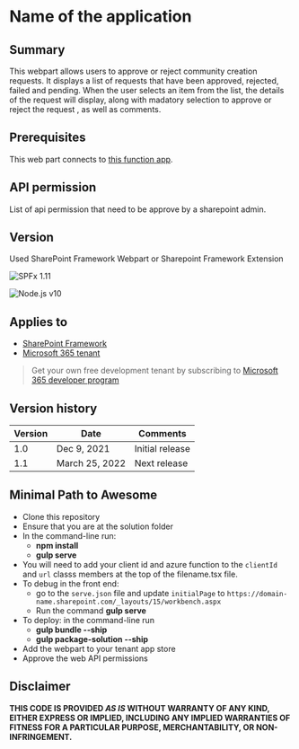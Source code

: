 # Name of the application

## Summary

This webpart allows users to approve or reject community creation requests. It displays a list of requests that have been approved, rejected, failed and pending.
When the user selects an item from the list, the details of the request will display, along with madatory selection to approve or reject the request , as well as comments.

## Prerequisites

This web part connects to [this function app](https://github.com/gcxchange-gcechange/appsvc-fnc-dev-userstats).

## API permission
List of api permission that need to be approve by a sharepoint admin.

## Version 

Used SharePoint Framework Webpart or Sharepoint Framework Extension 

![SPFx 1.11](https://img.shields.io/badge/SPFx-1.11-green.svg)

![Node.js v10](https://img.shields.io/badge/Node.js-10.22.0-green.svg)

## Applies to

- [SharePoint Framework](https://aka.ms/spfx)
- [Microsoft 365 tenant](https://docs.microsoft.com/en-us/sharepoint/dev/spfx/set-up-your-developer-tenant)

> Get your own free development tenant by subscribing to [Microsoft 365 developer program](http://aka.ms/o365devprogram)

## Version history

Version|Date|Comments
-------|----|--------
1.0|Dec 9, 2021|Initial release
1.1|March 25, 2022|Next release

## Minimal Path to Awesome

- Clone this repository
- Ensure that you are at the solution folder
- In the command-line run:
  - **npm install**
  - **gulp serve**
- You will need to add your client id and azure function to the `clientId` and `url` classs members at the top of the filename.tsx file.
- To debug in the front end:
  - go to the `serve.json` file and update `initialPage` to `https://domain-name.sharepoint.com/_layouts/15/workbench.aspx`
  - Run the command **gulp serve**
- To deploy: in the command-line run
  - **gulp bundle --ship**
  - **gulp package-solution --ship**
- Add the webpart to your tenant app store
- Approve the web API permissions

## Disclaimer

**THIS CODE IS PROVIDED *AS IS* WITHOUT WARRANTY OF ANY KIND, EITHER EXPRESS OR IMPLIED, INCLUDING ANY IMPLIED WARRANTIES OF FITNESS FOR A PARTICULAR PURPOSE, MERCHANTABILITY, OR NON-INFRINGEMENT.**